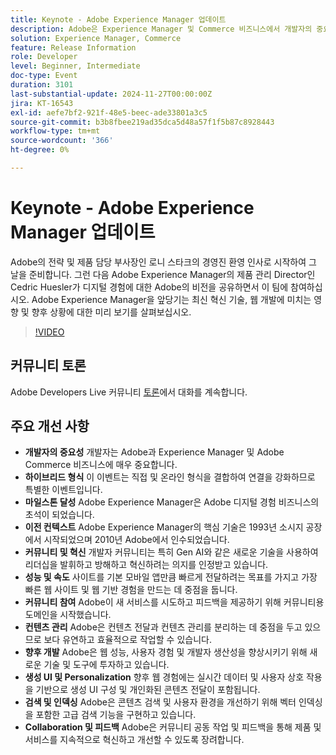 ```yaml
---
title: Keynote - Adobe Experience Manager 업데이트
description: Adobe은 Experience Manager 및 Commerce 비즈니스에서 개발자의 중요한 역할을 강조하고 하이브리드 이벤트 형식을 강조하며 이정표를 기념하고 웹 성능, 생성 UI 및 고급 검색 기능에서의 혁신, 성능, 커뮤니티 참여 및 향후 개발에 중점을 둡니다.
solution: Experience Manager, Commerce
feature: Release Information
role: Developer
level: Beginner, Intermediate
doc-type: Event
duration: 3101
last-substantial-update: 2024-11-27T00:00:00Z
jira: KT-16543
exl-id: aefe7bf2-921f-48e5-beec-ade33801a3c5
source-git-commit: b3b8fbee219ad35dca5d48a57f1f5b87c8928443
workflow-type: tm+mt
source-wordcount: '366'
ht-degree: 0%

---
```


# Keynote - Adobe Experience Manager 업데이트

Adobe의 전략 및 제품 담당 부사장인 로니 스타크의 경영진 환영 인사로 시작하여 그 날을 준비합니다. 그런 다음 Adobe Experience Manager의 제품 관리 Director인 Cedric Huesler가 디지털 경험에 대한 Adobe의 비전을 공유하면서 이 팀에 참여하십시오. Adobe Experience Manager을 앞당기는 최신 혁신 기술, 웹 개발에 미치는 영향 및 향후 상황에 대한 미리 보기를 살펴보십시오.

>[!VIDEO](https://video.tv.adobe.com/v/3439437/?learn=on&enablevpops)

## 커뮤니티 토론

Adobe Developers Live 커뮤니티 [토론](https://adobe.ly/3Ywf7Vm)에서 대화를 계속합니다.

## 주요 개선 사항

* **개발자의 중요성** 개발자는 Adobe과 Experience Manager 및 Adobe Commerce 비즈니스에 매우 중요합니다. &#x200B;
* **하이브리드 형식** 이 이벤트는 직접 및 온라인 형식을 결합하여 연결을 강화하므로 특별한 이벤트입니다.
* **마일스톤 달성** Adobe Experience Manager은 Adobe 디지털 경험 비즈니스의 초석이 되었습니다. &#x200B;
* **이전 컨텍스트** Adobe Experience Manager의 핵심 기술은 1993년 소시지 공장에서 시작되었으며 2010년 Adobe에서 인수되었습니다.
* **커뮤니티 및 혁신** 개발자 커뮤니티는 특히 Gen AI와 같은 새로운 기술을 사용하여 리더십을 발휘하고 방해하고 혁신하려는 의지를 인정받고 있습니다.
* **성능 및 속도** 사이트를 기본 모바일 앱만큼 빠르게 전달하려는 목표를 가지고 가장 빠른 웹 사이트 및 웹 기반 경험을 만드는 데 중점을 둡니다.
* **커뮤니티 참여** Adobe이 새 서비스를 시도하고 피드백을 제공하기 위해 커뮤니티용 도메인을 시작했습니다.
* **컨텐츠 관리** Adobe은 컨텐츠 전달과 컨텐츠 관리를 분리하는 데 중점을 두고 있으므로 보다 유연하고 효율적으로 작업할 수 있습니다.
* **향후 개발** Adobe은 웹 성능, 사용자 경험 및 개발자 생산성을 향상시키기 위해 새로운 기술 및 도구에 투자하고 있습니다.
* **생성 UI 및 Personalization** 향후 웹 경험에는 실시간 데이터 및 사용자 상호 작용을 기반으로 생성 UI 구성 및 개인화된 콘텐츠 전달이 포함됩니다. &#x200B;
* **검색 및 인덱싱** Adobe은 콘텐츠 검색 및 사용자 환경을 개선하기 위해 벡터 인덱싱을 포함한 고급 검색 기능을 구현하고 있습니다.
* **Collaboration 및 피드백** Adobe은 커뮤니티 공동 작업 및 피드백을 통해 제품 및 서비스를 지속적으로 혁신하고 개선할 수 있도록 장려합니다.

